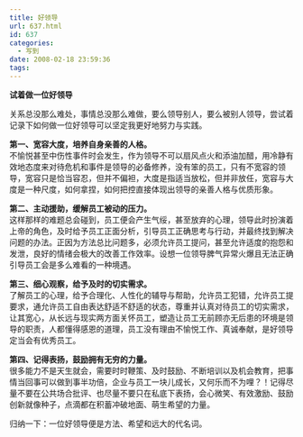 ```yaml
---
title: 好领导
url: 637.html
id: 637
categories:
  - 写到
date: 2008-02-18 23:59:36
tags:
---
```


**试着做一位好领导**

  
关系总没那么难处，事情总没那么难做，要么领导别人，要么被别人领导，尝试着记录下如何做一位好领导可以坚定我更好地努力与实践。  
  
**第一、宽容大度，培养自身亲善的人格。**  
不愉悦甚至中伤性事件时会发生，作为领导不可以扇风点火和添油加醋，用冷静有效地态度来对待危机和事件是领导的必备修养，没有笨的员工，只有不宽容的领导，宽容只是恰当容忍，但并不偏袒，大度是指适当放松，但并非放任，宽容与大度是一种尺度，如何拿捏，如何把控直接体现出领导的亲善人格与优质形象。  
  
**第二、主动援助，缓解员工被动的压力。**  
这样那样的难题总会碰到，员工便会产生气绥，甚至放弃的心理，领导此时扮演着上帝的角色，及时给予员工正面分析，引导员工正确思考与行动，并最终找到解决问题的办法。正因为方法总比问题多，必须允许员工提问，甚至允许适度的抱怨和发泄，良好的情绪会极大的改善工作效率。设想一位领导脾气异常火爆且无法正确引导员工会是多么难看的一种境遇。  
  
**第三、细心观察，给予及时的切实需求。**  
了解员工的心理，给予合理化、人性化的辅导与帮助，允许员工犯错，允许员工提要求，通允许员工自由表达舒适不舒适的状态，尊重并认真对待员工的切实需求，让其宽心，从长远与现实两方面关怀员工，塑造让员工无前顾亦无后患的环境是领导的职责，人都懂得感恩的道理，员工没有理由不愉悦工作、真诚奉献，是好领导定当会有优秀员工。  
  
**第四、记得表扬，鼓励拥有无穷的力量。**  
很多能力不是天生就会，需要时时鞭策、及时鼓励、不断培训以及机会教育，把事情当回事可以做到事半功倍，企业与员工一块儿成长，又何乐而不为哩？！记得尽量不要在公共场合批评、也尽量不要只在私底下表扬，会心微笑、有效激励、鼓励创新就像种子，点滴都在积蓄冲破地面、萌生希望的力量。  
  
归纳一下：一位好领导便是方法、希望和远大的代名词。
